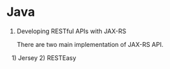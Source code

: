 # Java

1) Developing RESTful APIs with JAX-RS

    There are two main implementation of JAX-RS API.
    
    1)  Jersey    2)  RESTEasy
